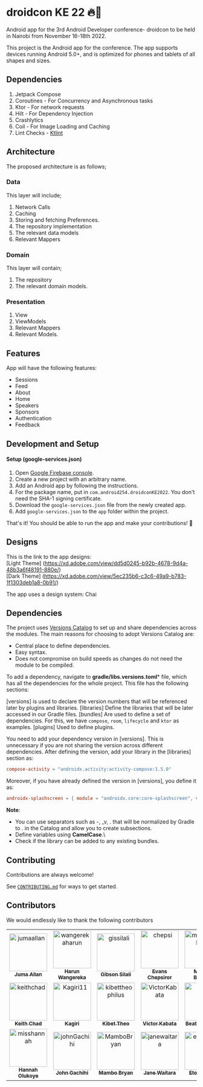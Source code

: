 # droidcon KE 22 🔥🔨

Android app for the 3rd Android Developer conference- droidcon to be held in Nairobi from November
16-18th 2022.

This project is the Android app for the conference. The app supports devices running Android 5.0+,
and is optimized for phones and tablets of all shapes and sizes.

## Dependencies

1. Jetpack Compose
2. Coroutines - For Concurrency and Asynchronous tasks
3. Ktor - For network requests
4. Hilt - For Dependency Injection
5. Crashlytics
6. Coil - For Image Loading and Caching
7. Lint Checks - [Ktlint](https://ktlint.github.io/)

## Architecture

The proposed architecture is as follows;

### Data

This layer will include;

1. Network Calls
2. Caching
3. Storing and fetching Preferences.
4. The repository implementation
5. The relevant data models
6. Relevant Mappers

### Domain

This layer will contain;

1. The repository
2. The relevant domain models.

### Presentation

1. View
2. ViewModels
3. Relevant Mappers
4. Relevant Models.

## Features

App will have the following features:

- Sessions
- Feed
- About
- Home
- Speakers
- Sponsors
- Authentication
- Feedback

## Development and Setup
#### Setup (google-services.json)

1. Open [Google Firebase console](https://firebase.google.com/).
2. Create a new project with an arbitrary name.
3. Add an Android app by following the instructions.
4. For the package name, put in `com.android254.droidconKE2022`. You don't need the SHA-1 signing certificate.
5. Download the `google-services.json` file from the newly created app.
6. Add `google-services.json` to the `app` folder within the project.

That's it! You should be able to run the app and make your contributions! :rocket:

## Designs

This is the link to the app designs:  
[Light Theme] (https://xd.adobe.com/view/dd5d0245-b92b-4678-9d4a-48b3a6f48191-880e/)  
[Dark Theme] (https://xd.adobe.com/view/5ec235b6-c3c6-49a9-b783-1f1303deb1a8-0b91/)

The app uses a design system: Chai 

## Dependencies
The project uses [Versions Catalog](https://docs.gradle.org/current/userguide/platforms.html#sub:version-catalog) to set up and share dependencies across the modules. The main reasons for choosing to adopt Versions Catalog are:
- Central place to define dependencies.
- Easy syntax.
- Does not compromise on build speeds as changes do not need the module to be compiled.

To add a dependency, navigate to **gradle/libs.versions.toml*** file, which has all the dependencies for the whole project. This file has the following sections:

[versions] is used to declare the version numbers that will be referenced later by plugins and libraries.
[libraries] Define the libraries that will be later accessed in our Gradle files.
[bundles] Are used to define a set of dependencies. For this, we have `compose`, `room`, `lifecycle` and `ktor` as examples.
[plugins] Used to define plugins.

You need to add your dependency version in [versions]. This is unnecessary if you are not sharing the version across different dependencies. After defining the version, add your library in the [libraries] section as:

```toml
compose-activity = "androidx.activity:activity-compose:1.5.0"
```

Moreover, if you have already defined the version in [versions], you define it as:

```toml
androidx-splashscreen = { module = "androidx.core:core-splashscreen", version.ref = "splash" }
```

**Note**:
- You can use separators such as -, _v, . that will be normalized by Gradle to . in the Catalog and allow you to create subsections.
- Define variables using **CamelCase**.\
- Check if the library can be added to any existing bundles.


## Contributing

Contributions are always welcome!

See [`CONTRIBUTING.md`](CONTRIBUTING.md) for ways to get started.

## Contributors

We would endlessly like to thank the following contributors

<!-- readme: contributors -start -->
<table>
<tr>
    <td align="center">
        <a href="https://github.com/jumaallan">
            <img src="https://avatars.githubusercontent.com/u/25085146?v=4" width="100;" alt="jumaallan"/>
            <br />
            <sub><b>Juma Allan</b></sub>
        </a>
    </td>
    <td align="center">
        <a href="https://github.com/wangerekaharun">
            <img src="https://avatars.githubusercontent.com/u/15122455?v=4" width="100;" alt="wangerekaharun"/>
            <br />
            <sub><b>Harun Wangereka</b></sub>
        </a>
    </td>
    <td align="center">
        <a href="https://github.com/gissilali">
            <img src="https://avatars.githubusercontent.com/u/13868653?v=4" width="100;" alt="gissilali"/>
            <br />
            <sub><b>Gibson Silali</b></sub>
        </a>
    </td>
    <td align="center">
        <a href="https://github.com/chepsi">
            <img src="https://avatars.githubusercontent.com/u/61404564?v=4" width="100;" alt="chepsi"/>
            <br />
            <sub><b>Evans Chepsiror</b></sub>
        </a>
    </td>
    <td align="center">
        <a href="https://github.com/michaelbukachi">
            <img src="https://avatars.githubusercontent.com/u/10145850?v=4" width="100;" alt="michaelbukachi"/>
            <br />
            <sub><b>Michael Bukachi</b></sub>
        </a>
    </td>
    <td align="center">
        <a href="https://github.com/tamzi">
            <img src="https://avatars.githubusercontent.com/u/3008932?v=4" width="100;" alt="tamzi"/>
            <br />
            <sub><b>Frank Tamre</b></sub>
        </a>
    </td></tr>
<tr>
    <td align="center">
        <a href="https://github.com/keithchad">
            <img src="https://avatars.githubusercontent.com/u/63049827?v=4" width="100;" alt="keithchad"/>
            <br />
            <sub><b>Keith Chad</b></sub>
        </a>
    </td>
    <td align="center">
        <a href="https://github.com/Kagiri11">
            <img src="https://avatars.githubusercontent.com/u/59829833?v=4" width="100;" alt="Kagiri11"/>
            <br />
            <sub><b>Kagiri</b></sub>
        </a>
    </td>
    <td align="center">
        <a href="https://github.com/kibettheophilus">
            <img src="https://avatars.githubusercontent.com/u/61080898?v=4" width="100;" alt="kibettheophilus"/>
            <br />
            <sub><b>Kibet Theo</b></sub>
        </a>
    </td>
    <td align="center">
        <a href="https://github.com/VictorKabata">
            <img src="https://avatars.githubusercontent.com/u/39780120?v=4" width="100;" alt="VictorKabata"/>
            <br />
            <sub><b>Victor Kabata</b></sub>
        </a>
    </td>
    <td align="center">
        <a href="https://github.com/BKinya">
            <img src="https://avatars.githubusercontent.com/u/30239692?v=4" width="100;" alt="BKinya"/>
            <br />
            <sub><b>Beatrice Kinya</b></sub>
        </a>
    </td>
    <td align="center">
        <a href="https://github.com/GibsonRuitiari">
            <img src="https://avatars.githubusercontent.com/u/88240355?v=4" width="100;" alt="GibsonRuitiari"/>
            <br />
            <sub><b>8BitsLives .❤️</b></sub>
        </a>
    </td></tr>
<tr>
    <td align="center">
        <a href="https://github.com/misshannah">
            <img src="https://avatars.githubusercontent.com/u/5990196?v=4" width="100;" alt="misshannah"/>
            <br />
            <sub><b>Hannah Olukoye</b></sub>
        </a>
    </td>
    <td align="center">
        <a href="https://github.com/johnGachihi">
            <img src="https://avatars.githubusercontent.com/u/25545884?v=4" width="100;" alt="johnGachihi"/>
            <br />
            <sub><b>John Gachihi</b></sub>
        </a>
    </td>
    <td align="center">
        <a href="https://github.com/MamboBryan">
            <img src="https://avatars.githubusercontent.com/u/40160345?v=4" width="100;" alt="MamboBryan"/>
            <br />
            <sub><b>Mambo Bryan</b></sub>
        </a>
    </td>
    <td align="center">
        <a href="https://github.com/janewaitara">
            <img src="https://avatars.githubusercontent.com/u/32500878?v=4" width="100;" alt="janewaitara"/>
            <br />
            <sub><b>Jane Waitara</b></sub>
        </a>
    </td>
    <td align="center">
        <a href="https://github.com/etonotieno">
            <img src="https://avatars.githubusercontent.com/u/25648109?v=4" width="100;" alt="etonotieno"/>
            <br />
            <sub><b>Eton Otieno</b></sub>
        </a>
    </td></tr>
</table>
<!-- readme: contributors -end -->
